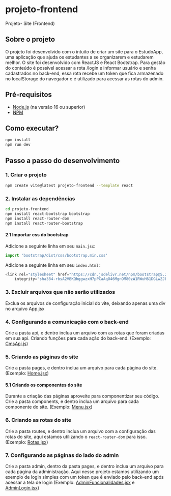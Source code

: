 # projeto-frontend

Projeto- Site (Frontend)

## Sobre o projeto

O projeto foi desenvolvido com o intuito de criar um site para o EstudoApp, uma aplicação que ajuda os estudantes a se organizarem e estudarem melhor. O site foi desenvolvido com ReactJS e React Bootstrap. Para gestão do conteúdo é possível acessar a rota /login e informar usuário e senha cadastrados no back-end, essa rota recebe um token que fica armazenado no localStorage do navegador e é utilizado para acessar as rotas do admin.

## Pré-requisitos

- [Node.js](https://nodejs.org/en/) (na versão 16 ou superior)
- [NPM](https://www.npmjs.com/)

## Como executar?

```bash
npm install
npm run dev
```

## Passo a passo do desenvolvimento

### 1. Criar o projeto

```bash
npm create vite@latest projeto-frontend --template react
```

### 2. Instalar as dependências

```bash
cd projeto-frontend
npm install react-bootstrap bootstrap
npm install react-router-dom
npm install react-router-bootstrap
```

#### 2.1 Importar css do bootstrap

Adicione a seguinte linha em seu `main.jsx`:

```js
import 'bootstrap/dist/css/bootstrap.min.css'
```

Adicione a seguinte linha em seu `index.html`:

```js
<link rel="stylesheet" href="https://cdn.jsdelivr.net/npm/bootstrap@5.2.3/dist/css/bootstrap.min.css"
    integrity="sha384-rbsA2VBKQhggwzxH7pPCaAqO46MgnOM80zW1RWuH61DGLwZJEdK2Kadq2F9CUG65" crossorigin="anonymous" /> 
```

### 3. Excluir arquivos que não serão utilizados

Exclua os arquivos de configuração inicial do vite, deixando apenas uma div no arquivo App.jsx

### 4. Configurando a comunicação com o back-end

Crie a pasta api, e dentro inclua um arquivo com as rotas que foram criadas em sua api. Criando funções para cada ação do back-end. (Exemplo: [CmsApi.js](/estudoapp-site/src/api/CmsApi.js))

### 5. Criando as páginas do site

Crie a pasta pages, e dentro inclua um arquivo para cada página do site. (Exemplo: [Home.jsx](/estudoapp-site/src/pages/Home.jsx))

#### 5.1 Criando os componentes do site

Durante a criação das páginas aproveite para componentizar seu código. Crie a pasta components, e dentro inclua um arquivo para cada componente do site. (Exemplo: [Menu.jsx](/estudoapp-site/src/components/Menu.jsx))

### 6. Criando as rotas do site

Crie a pasta routes, e dentro inclua um arquivo com a configuração das rotas do site, aqui estamos utilizando o `react-router-dom` para isso. (Exemplo: [Rotas.jsx](/estudoapp-site/src/routes/Rotas.jsx))

### 7. Configurando as páginas do lado do admin

Crie a pasta admin, dentro da pasta pages, e dentro inclua um arquivo para cada página da administração. Aqui nesse projeto estamos utilizando um exemplo de login simples com um token que é enviado pelo back-end após acessar a tela de login (Exemplo: [AdminFuncionalidades.jsx](/estudoapp-site/src/pages/admin/AdminFuncionalidades.jsx) e [AdminLogin.jsx](/estudoapp-site/src/pages/Login.jsx))

